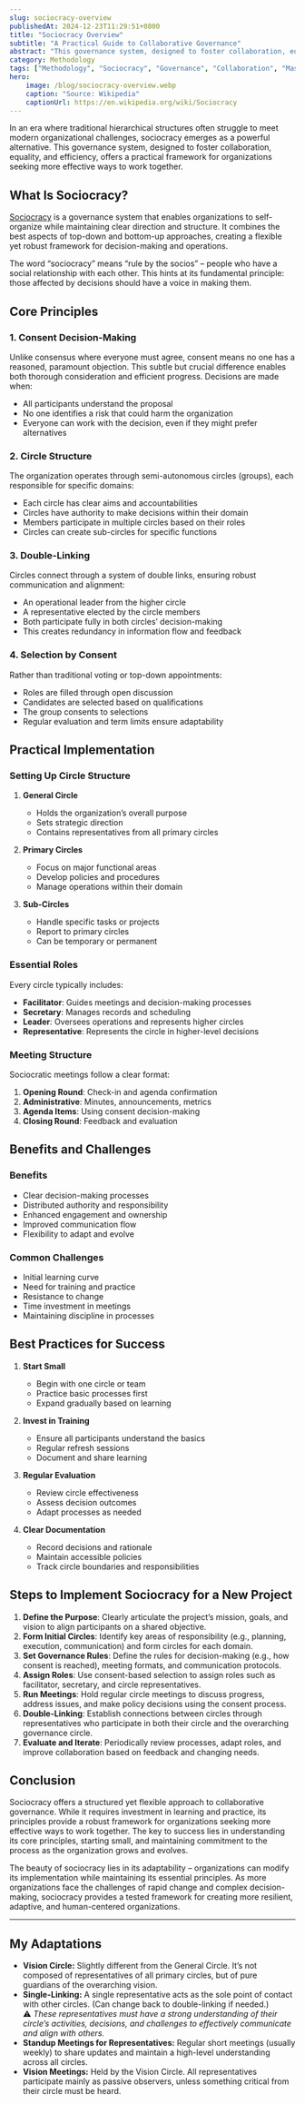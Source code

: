 ```yaml
---
slug: sociocracy-overview
publishedAt: 2024-12-23T11:29:51+0800
title: "Sociocracy Overview"
subtitle: "A Practical Guide to Collaborative Governance"
abstract: "This governance system, designed to foster collaboration, equality, and efficiency, offers a practical framework for organizations seeking more effective ways to work together."
category: Methodology
tags: ["Methodology", "Sociocracy", "Governance", "Collaboration", "Master Plan 2025"]
hero:
    image: /blog/sociocracy-overview.webp
    caption: "Source: Wikipedia"
    captionUrl: https://en.wikipedia.org/wiki/Sociocracy
---
```



In an era where traditional hierarchical structures often struggle to meet modern organizational challenges, sociocracy emerges as a powerful alternative. This governance system, designed to foster collaboration, equality, and efficiency, offers a practical framework for organizations seeking more effective ways to work together.


## What Is Sociocracy?

[Sociocracy](https://en.wikipedia.org/wiki/Sociocracy) is a governance system that enables organizations to self-organize while maintaining clear direction and structure. It combines the best aspects of top-down and bottom-up approaches, creating a flexible yet robust framework for decision-making and operations.

The word “sociocracy” means “rule by the socios” – people who have a social relationship with each other. This hints at its fundamental principle: those affected by decisions should have a voice in making them.


## Core Principles

### 1. Consent Decision-Making

Unlike consensus where everyone must agree, consent means no one has a reasoned, paramount objection. This subtle but crucial difference enables both thorough consideration and efficient progress. Decisions are made when:

- All participants understand the proposal
- No one identifies a risk that could harm the organization
- Everyone can work with the decision, even if they might prefer alternatives


### 2. Circle Structure

The organization operates through semi-autonomous circles (groups), each responsible for specific domains:

- Each circle has clear aims and accountabilities
- Circles have authority to make decisions within their domain
- Members participate in multiple circles based on their roles
- Circles can create sub-circles for specific functions


### 3. Double-Linking

Circles connect through a system of double links, ensuring robust communication and alignment:

- An operational leader from the higher circle
- A representative elected by the circle members
- Both participate fully in both circles’ decision-making
- This creates redundancy in information flow and feedback


### 4. Selection by Consent

Rather than traditional voting or top-down appointments:

- Roles are filled through open discussion
- Candidates are selected based on qualifications
- The group consents to selections
- Regular evaluation and term limits ensure adaptability


## Practical Implementation

### Setting Up Circle Structure

1. **General Circle**
   - Holds the organization’s overall purpose
   - Sets strategic direction
   - Contains representatives from all primary circles

2. **Primary Circles**
   - Focus on major functional areas
   - Develop policies and procedures
   - Manage operations within their domain

3. **Sub-Circles**
   - Handle specific tasks or projects
   - Report to primary circles
   - Can be temporary or permanent


### Essential Roles

Every circle typically includes:

- **Facilitator**: Guides meetings and decision-making processes
- **Secretary**: Manages records and scheduling
- **Leader**: Oversees operations and represents higher circles
- **Representative**: Represents the circle in higher-level decisions


### Meeting Structure

Sociocratic meetings follow a clear format:

1. **Opening Round**: Check-in and agenda confirmation
2. **Administrative**: Minutes, announcements, metrics
3. **Agenda Items**: Using consent decision-making
4. **Closing Round**: Feedback and evaluation


## Benefits and Challenges

### Benefits

- Clear decision-making processes
- Distributed authority and responsibility
- Enhanced engagement and ownership
- Improved communication flow
- Flexibility to adapt and evolve


### Common Challenges

- Initial learning curve
- Need for training and practice
- Resistance to change
- Time investment in meetings
- Maintaining discipline in processes


## Best Practices for Success

1. **Start Small**
   - Begin with one circle or team
   - Practice basic processes first
   - Expand gradually based on learning

2. **Invest in Training**
   - Ensure all participants understand the basics
   - Regular refresh sessions
   - Document and share learning

3. **Regular Evaluation**
   - Review circle effectiveness
   - Assess decision outcomes
   - Adapt processes as needed

4. **Clear Documentation**
   - Record decisions and rationale
   - Maintain accessible policies
   - Track circle boundaries and responsibilities


## Steps to Implement Sociocracy for a New Project

1. **Define the Purpose**: Clearly articulate the project’s mission, goals, and vision to align participants on a shared objective.
2. **Form Initial Circles**: Identify key areas of responsibility (e.g., planning, execution, communication) and form circles for each domain.
3. **Set Governance Rules**: Define the rules for decision-making (e.g., how consent is reached), meeting formats, and communication protocols.
4. **Assign Roles**: Use consent-based selection to assign roles such as facilitator, secretary, and circle representatives.
5. **Run Meetings**: Hold regular circle meetings to discuss progress, address issues, and make policy decisions using the consent process.
6. **Double-Linking**: Establish connections between circles through representatives who participate in both their circle and the overarching governance circle.
7. **Evaluate and Iterate**: Periodically review processes, adapt roles, and improve collaboration based on feedback and changing needs.


## Conclusion

Sociocracy offers a structured yet flexible approach to collaborative governance. While it requires investment in learning and practice, its principles provide a robust framework for organizations seeking more effective ways to work together. The key to success lies in understanding its core principles, starting small, and maintaining commitment to the process as the organization grows and evolves.

The beauty of sociocracy lies in its adaptability – organizations can modify its implementation while maintaining its essential principles. As more organizations face the challenges of rapid change and complex decision-making, sociocracy provides a tested framework for creating more resilient, adaptive, and human-centered organizations.

---

## My Adaptations

- **Vision Circle:** Slightly different from the General Circle. It’s not composed of representatives of all primary circles, but of pure guardians of the overarching vision.
- **Single-Linking:** A single representative acts as the sole point of contact with other circles. (Can change back to double-linking if needed.)  
  ⚠️ _These representatives must have a strong understanding of their circle’s activities, decisions, and challenges to effectively communicate and align with others._
- **Standup Meetings for Representatives:** Regular short meetings (usually weekly) to share updates and maintain a high-level understanding across all circles.
- **Vision Meetings:** Held by the Vision Circle. All representatives participate mainly as passive observers, unless something critical from their circle must be heard.
